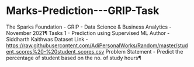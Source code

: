 # Marks-Prediction---GRIP-Task

The Sparks Foundation - GRIP - Data Science & Business Analytics - November 2021¶
Tasks 1 - Prediction using Supervised ML
Author - Siddharth Kaithwas
Dataset Link - https://raw.githubusercontent.com/AdiPersonalWorks/Random/master/student_scores%20-%20student_scores.csv
Problem Statement - Predict the percentage of student based on the no. of study hours¶
